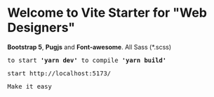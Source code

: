<h1> Welcome to Vite Starter for "Web Designers"</h1>

<p><b>Bootstrap 5</b>, <b>Pugjs</b> and <b>Font-awesome</b>. All Sass (*.scss)</p>

<pre>to start <strong>'yarn dev'</strong> to compile <strong>'yarn build'</strong></pre>

<pre>start http://localhost:5173/</pre>

<pre>Make it easy</pre>
